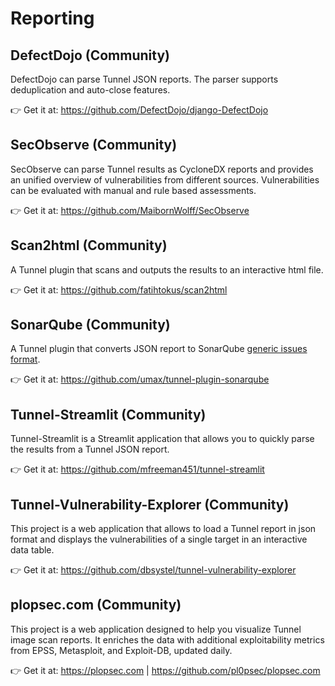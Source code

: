# Reporting

## DefectDojo (Community)

DefectDojo can parse Tunnel JSON reports. The parser supports deduplication and auto-close features.

👉 Get it at: <https://github.com/DefectDojo/django-DefectDojo>

## SecObserve (Community)

SecObserve can parse Tunnel results as CycloneDX reports and provides an unified overview of vulnerabilities from different sources. Vulnerabilities can be evaluated with manual and rule based assessments.

👉 Get it at: <https://github.com/MaibornWolff/SecObserve>

## Scan2html (Community)

A Tunnel plugin that scans and outputs the results to an interactive html file.

👉 Get it at: <https://github.com/fatihtokus/scan2html>

## SonarQube (Community)

A Tunnel plugin that converts JSON report to SonarQube [generic issues format](https://docs.sonarqube.org/9.6/analyzing-source-code/importing-external-issues/generic-issue-import-format/).

👉 Get it at: <https://github.com/umax/tunnel-plugin-sonarqube>

## Tunnel-Streamlit (Community)

Tunnel-Streamlit is a Streamlit application that allows you to quickly parse the results from a Tunnel JSON report.

👉 Get it at: <https://github.com/mfreeman451/tunnel-streamlit>

## Tunnel-Vulnerability-Explorer (Community)

This project is a web application that allows to load a Tunnel report in json format and displays the vulnerabilities of a single target in an interactive data table.

👉 Get it at: <https://github.com/dbsystel/tunnel-vulnerability-explorer>

## plopsec.com (Community)

This project is a web application designed to help you visualize Tunnel image scan reports. It enriches the data with additional exploitability metrics from EPSS, Metasploit, and Exploit-DB, updated daily.

👉 Get it at: <https://plopsec.com> | <https://github.com/pl0psec/plopsec.com>
